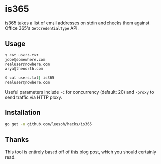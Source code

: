 # is365

is365 takes a list of email addresses on stdin and checks them against Office 365's `GetCredentialType` API.

## Usage

```sh
$ cat users.txt
jdoe@somewhere.com
realuser@nowhere.com
arya@thenorth.com

$ cat users.txt| is365
realuser@nowhere.com
```

Useful parameters include `-c` for concurrency (default: 20) and `-proxy` to send traffic via HTTP proxy.

## Installation

```sh
go get -u github.com/leesoh/hacks/is365
```

## Thanks

This tool is entirely based off of [this](https://www.redsiege.com/blog/2020/03/user-enumeration-part-2-microsoft-office-365/) blog post, which you should certainly read.

